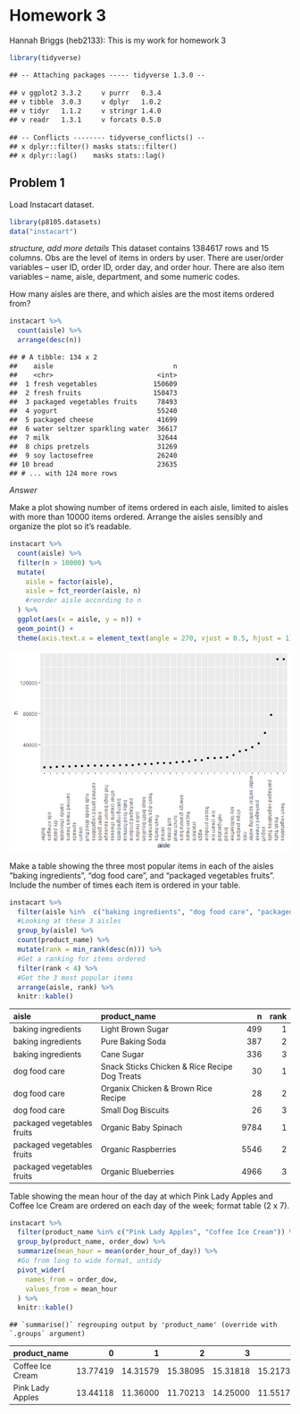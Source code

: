 Homework 3
================

Hannah Briggs (heb2133): This is my work for homework 3

``` r
library(tidyverse)
```

    ## -- Attaching packages ----- tidyverse 1.3.0 --

    ## v ggplot2 3.3.2     v purrr   0.3.4
    ## v tibble  3.0.3     v dplyr   1.0.2
    ## v tidyr   1.1.2     v stringr 1.4.0
    ## v readr   1.3.1     v forcats 0.5.0

    ## -- Conflicts -------- tidyverse_conflicts() --
    ## x dplyr::filter() masks stats::filter()
    ## x dplyr::lag()    masks stats::lag()

## Problem 1

Load Instacart dataset.

``` r
library(p8105.datasets)
data("instacart")
```

*structure, add more details* This dataset contains 1384617 rows and 15
columns. Obs are the level of items in orders by user. There are
user/order variables – user ID, order ID, order day, and order hour.
There are also item variables – name, aisle, department, and some
numeric codes.

How many aisles are there, and which aisles are the most items ordered
from?

``` r
instacart %>% 
  count(aisle) %>% 
  arrange(desc(n))
```

    ## # A tibble: 134 x 2
    ##    aisle                              n
    ##    <chr>                          <int>
    ##  1 fresh vegetables              150609
    ##  2 fresh fruits                  150473
    ##  3 packaged vegetables fruits     78493
    ##  4 yogurt                         55240
    ##  5 packaged cheese                41699
    ##  6 water seltzer sparkling water  36617
    ##  7 milk                           32644
    ##  8 chips pretzels                 31269
    ##  9 soy lactosefree                26240
    ## 10 bread                          23635
    ## # ... with 124 more rows

*Answer*

Make a plot showing number of items ordered in each aisle, limited to
aisles with more than 10000 items ordered. Arrange the aisles sensibly
and organize the plot so it’s readable.

``` r
instacart %>% 
  count(aisle) %>%
  filter(n > 10000) %>% 
  mutate(
    aisle = factor(aisle),
    aisle = fct_reorder(aisle, n)
    #reorder aisle according to n
  ) %>% 
  ggplot(aes(x = aisle, y = n)) +
  geom_point() +
  theme(axis.text.x = element_text(angle = 270, vjust = 0.5, hjust = 1))
```

![](p8105_hw3_heb2133_files/figure-gfm/unnamed-chunk-4-1.png)<!-- -->

Make a table showing the three most popular items in each of the aisles
“baking ingredients”, “dog food care”, and “packaged vegetables
fruits”. Include the number of times each item is ordered in your
table.

``` r
instacart %>% 
  filter(aisle %in%  c("baking ingredients", "dog food care", "packaged vegetables fruits")) %>% 
  #Looking at these 3 aisles
  group_by(aisle) %>% 
  count(product_name) %>% 
  mutate(rank = min_rank(desc(n))) %>% 
  #Get a ranking for items ordered
  filter(rank < 4) %>% 
  #Get the 3 most popular items
  arrange(aisle, rank) %>% 
  knitr::kable()
```

| aisle                      | product\_name                                 |    n | rank |
| :------------------------- | :-------------------------------------------- | ---: | ---: |
| baking ingredients         | Light Brown Sugar                             |  499 |    1 |
| baking ingredients         | Pure Baking Soda                              |  387 |    2 |
| baking ingredients         | Cane Sugar                                    |  336 |    3 |
| dog food care              | Snack Sticks Chicken & Rice Recipe Dog Treats |   30 |    1 |
| dog food care              | Organix Chicken & Brown Rice Recipe           |   28 |    2 |
| dog food care              | Small Dog Biscuits                            |   26 |    3 |
| packaged vegetables fruits | Organic Baby Spinach                          | 9784 |    1 |
| packaged vegetables fruits | Organic Raspberries                           | 5546 |    2 |
| packaged vegetables fruits | Organic Blueberries                           | 4966 |    3 |

Table showing the mean hour of the day at which Pink Lady Apples and
Coffee Ice Cream are ordered on each day of the week; format table (2 x
7).

``` r
instacart %>% 
  filter(product_name %in% c("Pink Lady Apples", "Coffee Ice Cream")) %>% 
  group_by(product_name, order_dow) %>% 
  summarize(mean_hour = mean(order_hour_of_day)) %>% 
  #Go from long to wide format, untidy
  pivot_wider(
    names_from = order_dow, 
    values_from = mean_hour
  ) %>% 
  knitr::kable()
```

    ## `summarise()` regrouping output by 'product_name' (override with `.groups` argument)

| product\_name    |        0 |        1 |        2 |        3 |        4 |        5 |        6 |
| :--------------- | -------: | -------: | -------: | -------: | -------: | -------: | -------: |
| Coffee Ice Cream | 13.77419 | 14.31579 | 15.38095 | 15.31818 | 15.21739 | 12.26316 | 13.83333 |
| Pink Lady Apples | 13.44118 | 11.36000 | 11.70213 | 14.25000 | 11.55172 | 12.78431 | 11.93750 |
